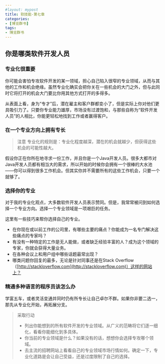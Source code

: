 ```yaml
---
#layout: mypost
title: 软技能-第七章
categories:
- [博览群书]
tags:
- 博览群书
---
```


## 你是哪类软件开发人员

### 专业化很重要

你可能会害怕专攻软件开发的某一领域，担心自己陷入很窄的专业领域，从而与其他的工作和机会绝缘。虽然专业化确实会把你关在一些机会的大门之外，但与此同时它将打开的机会大门要比你用其他方式打开的多得多。

从表面上看，身为“专才”后，潜在雇主和客户群都变小了，但是实际上你对他们更具吸引力了。只要你专业能力雄厚，市场没有过渡饱和，与那些自称为“软件开发人员”的人相比，你能更轻松地找到工作或者赢得客户。

### 在一个专业方向上拥有专长

> 注意  专业化的规则是：专业化程度越深，潜在的机会就越少，但获得这些机会的可能性越大。

假设你正在你所在地寻求一份工作，并且你是一个Java开发人员。很多大都市对Java开发人员都有相当大的需求，所以开始的时候你会拥有一个很棒的大水池——你可以得到很多工作机会。但其实你并不需要所有的这些工作机会，只要一个就够了。

### 选择你的专业

对于我的专业化观点，大多数软件开发人员表示赞同。但是，我常常被问到如何选择一个专业方向。选择一个专业领域是一项艰巨的任务。

这里有一些技巧来帮你选择自己的专业。

* 在你现在或以前工作的公司里，有哪些主要的痛点？你能成为一名专门解决这些痛点的专家吗？
* 有没有一种特定的工作是无人能做，或者缺乏经验丰富的人？成为这个领域的专家，你就会获得大量业务。
* 在各种会议上和用户组中哪些话题最常出现？
* 哪类问题你回复的最多，无论是针对同事还是在Stack Overflow（[http://stackloverflow.com](http://stackloverflow.com)）这样的网站上？

### 精通多种语言的程序员该怎么办

学富五车，或者灵活变通并同时仍有所专长让自己卓尔不群。如果你非要二选一，那先从专业化开始，再拓展分支。

> 采取行动
>
> * 列出你能想到的所有软件开发的专业领域。从广义的范畴将它们逐一细化，看看你能细化到多具体。
> * 你当前的专业领域是什么？如果没有的话，想想你会选择专攻哪个领域。
> * 去主流的招聘网站上看看自己的专业领域市场行情如何。确定一下，专业化道路是会让自己受益，还是过度限制了自己的选择。
